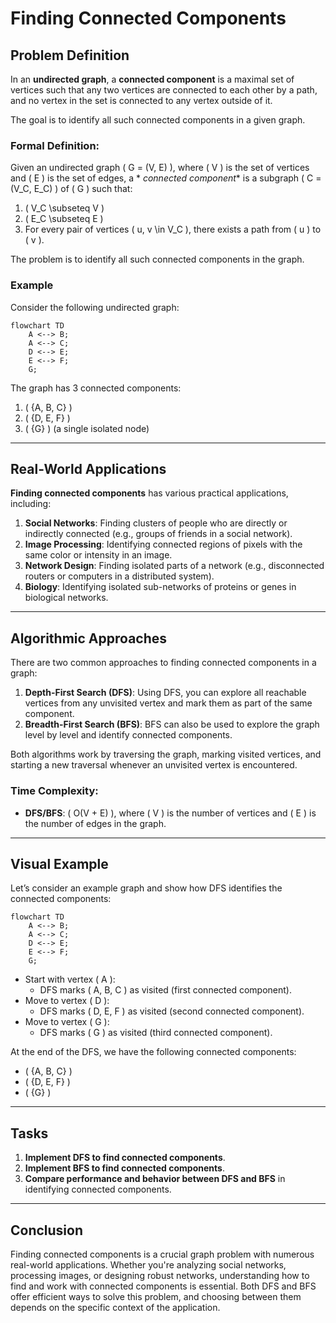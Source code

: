 # Finding Connected Components

## Problem Definition

In an **undirected graph**, a **connected component** is a maximal set of vertices such that any two vertices are
connected to each other by a path, and no vertex in the set is connected to any vertex outside of it.

The goal is to identify all such connected components in a given graph.

### Formal Definition:

Given an undirected graph \( G = (V, E) \), where \( V \) is the set of vertices and \( E \) is the set of edges, a *
*connected component** is a subgraph \( C = (V_C, E_C) \) of \( G \) such that:

1. \( V_C \subseteq V \)
2. \( E_C \subseteq E \)
3. For every pair of vertices \( u, v \in V_C \), there exists a path from \( u \) to \( v \).

The problem is to identify all such connected components in the graph.

### Example

Consider the following undirected graph:

```mermaid
flowchart TD
    A <--> B;
    A <--> C;
    D <--> E;
    E <--> F;
    G;
```

The graph has 3 connected components:

1. \( \{A, B, C\} \)
2. \( \{D, E, F\} \)
3. \( \{G\} \) (a single isolated node)

---

## Real-World Applications

**Finding connected components** has various practical applications, including:

1. **Social Networks**: Finding clusters of people who are directly or indirectly connected (e.g., groups of friends in
   a social network).
2. **Image Processing**: Identifying connected regions of pixels with the same color or intensity in an image.
3. **Network Design**: Finding isolated parts of a network (e.g., disconnected routers or computers in a distributed
   system).
4. **Biology**: Identifying isolated sub-networks of proteins or genes in biological networks.

---

## Algorithmic Approaches

There are two common approaches to finding connected components in a graph:

1. **Depth-First Search (DFS)**: Using DFS, you can explore all reachable vertices from any unvisited vertex and mark
   them as part of the same component.
2. **Breadth-First Search (BFS)**: BFS can also be used to explore the graph level by level and identify connected
   components.

Both algorithms work by traversing the graph, marking visited vertices, and starting a new traversal whenever an
unvisited vertex is encountered.

### Time Complexity:

- **DFS/BFS**: \( O(V + E) \), where \( V \) is the number of vertices and \( E \) is the number of edges in the graph.

---

## Visual Example

Let’s consider an example graph and show how DFS identifies the connected components:

```mermaid
flowchart TD
    A <--> B;
    A <--> C;
    D <--> E;
    E <--> F;
    G;
```

- Start with vertex \( A \):
    - DFS marks \( A, B, C \) as visited (first connected component).
- Move to vertex \( D \):
    - DFS marks \( D, E, F \) as visited (second connected component).
- Move to vertex \( G \):
    - DFS marks \( G \) as visited (third connected component).

At the end of the DFS, we have the following connected components:

- \( \{A, B, C\} \)
- \( \{D, E, F\} \)
- \( \{G\} \)

---

## Tasks

1. **Implement DFS to find connected components**.
2. **Implement BFS to find connected components**.
3. **Compare performance and behavior between DFS and BFS** in identifying connected components.

---

## Conclusion

Finding connected components is a crucial graph problem with numerous real-world applications. Whether you're analyzing
social networks, processing images, or designing robust networks, understanding how to find and work with connected
components is essential. Both DFS and BFS offer efficient ways to solve this problem, and choosing between them depends
on the specific context of the application.